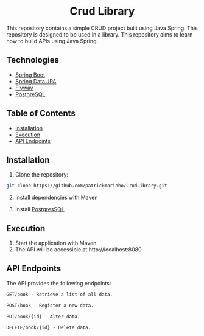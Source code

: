 <h1 align="center">
  Crud Library
</h1>

This repository contains a simple CRUD project built using Java Spring. This repository is designed to be used in a library.
This repository aims to learn how to build APIs using Java Spring.

## Technologies
- [Spring Boot](https://spring.io/projects/spring-boot)
- [Spring Data JPA](https://docs.spring.io/spring-framework/reference/data-access/orm/jpa.html)
- [Flyway](https://documentation.red-gate.com/fd/migrations-184127470.html)
- [PostgreSQL](https://www.postgresql.org/docs/current/index.html)

## Table of Contents

- [Installation](#installation)
- [Execution](#execution)
- [API Endpoints](#api-endpoints)

## Installation
1. Clone the repository:

```bash
git clone https://github.com/patrickmarinho/CrudLibrary.git
```

2. Install dependencies with Maven

3. Install [PostgresSQL](https://www.postgresql.org/download/)
   
## Execution

1. Start the application with Maven
2. The API will be accessible at http://localhost:8080

## API Endpoints

The API provides the following endpoints:

```markdown
GET/book - Retrieve a list of all data.

POST/book - Register a new data.

PUT/book/{id} - Alter data.

DELETE/book/{id} - Delete data.
```

